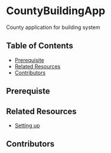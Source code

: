 # CountyBuildingApp
County application for building system


## Table of Contents
- [Prerequisite](#Prerequisite)
- [Related Resources](#Related)
- [Contributors](#Contributors)


## Prerequiste


## Related Resources
- [Setting up](#Setting)

## Contributors

